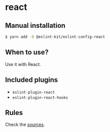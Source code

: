 # react

## Manual installation

```bash
$ yarn add -D @eslint-kit/eslint-config-react
```

## When to use?

Use it with React.

## Included plugins

* `eslint-plugin-react`
* `eslint-plugin-react-hooks`

## Rules

Check the [sources](https://github.com/eslint-kit/eslint-config-kit/blob/master/packages/eslint-config-react/src/index.ts).

